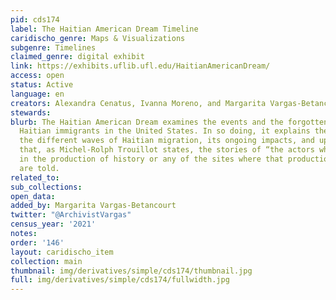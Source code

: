 ```yaml
---
pid: cds174
label: The Haitian American Dream Timeline
caridischo_genre: Maps & Visualizations
subgenre: Timelines
claimed_genre: digital exhibit
link: https://exhibits.uflib.ufl.edu/HaitianAmericanDream/
access: open
status: Active
language: en
creators: Alexandra Cenatus, Ivanna Moreno, and Margarita Vargas-Betancourt
stewards:
blurb: The Haitian American Dream examines the events and the forgotten stories of
  Haitian immigrants in the United States. In so doing, it explains the reasons behind
  the different waves of Haitian migration, its ongoing impacts, and upheavals so
  that, as Michel-Rolph Trouillot states, the stories of “the actors who participate
  in the production of history or any of the sites where that production” transpired
  are told.
related_to:
sub_collections:
open_data:
added_by: Margarita Vargas-Betancourt
twitter: "@ArchivistVargas"
census_year: '2021'
notes:
order: '146'
layout: caridischo_item
collection: main
thumbnail: img/derivatives/simple/cds174/thumbnail.jpg
full: img/derivatives/simple/cds174/fullwidth.jpg
---
```

